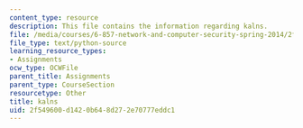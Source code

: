 ```yaml
---
content_type: resource
description: This file contains the information regarding kalns.
file: /media/courses/6-857-network-and-computer-security-spring-2014/2f549600d1420b648d272e70777eddc1_kalns.py
file_type: text/python-source
learning_resource_types:
- Assignments
ocw_type: OCWFile
parent_title: Assignments
parent_type: CourseSection
resourcetype: Other
title: kalns
uid: 2f549600-d142-0b64-8d27-2e70777eddc1
---
```

